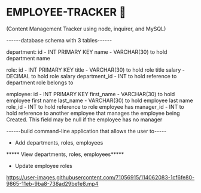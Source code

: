# EMPLOYEE-TRACKER 🌸
(Content Management Tracker using node, inquirer, and MySQL)

------database schema with 3 tables------

department:
id - INT PRIMARY KEY
name - VARCHAR(30) to hold department name

role:
id - INT PRIMARY KEY
title -  VARCHAR(30) to hold role title
salary -  DECIMAL to hold role salary
department_id -  INT to hold reference to department role belongs to

employee:
id - INT PRIMARY KEY
first_name - VARCHAR(30) to hold employee first name
last_name - VARCHAR(30) to hold employee last name
role_id - INT to hold reference to role employee has
manager_id - INT to hold reference to another employee that manages the employee being Created. This field may be null if the employee has no manager


------build  command-line application that allows the user to-----

* Add departments, roles, employees

***** View departments, roles, employees*****


* Update employee roles

https://user-images.githubusercontent.com/71056915/114062083-1cf6fe80-9865-11eb-9ba8-738ad29be1e8.mp4

